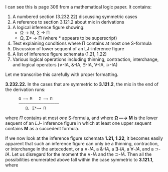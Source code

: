 <thinking>
I can see this is page 306 from a mathematical logic paper. It contains:

1. A numbered section (3.232.22) discussing symmetric cases
2. A reference to section 3.121.2 about mix in derivations
3. A logical inference figure showing:
   - Ω → M, Σ → Π
   - Ω, Σ* → Π (where * appears to be superscript)
4. Text explaining conditions where Π contains at most one S-formula
5. Discussion of lower sequent of an LJ-inference figure
6. A list of inference figure schemata (1.21, 1.22)
7. Various logical operations including thinning, contraction, interchange, and logical operators (∨-IA, &-IA, ∃-IA, ∀-IA, ⊃-IA)

Let me transcribe this carefully with proper formatting.
</thinking>

**3.232.22.** In the cases that are symmetric to
**3.121.2**, the mix in the end of the derivation runs:

```txt
      Ω —→ M   Σ —→ Π
      ——————————————————
         Ω, Σ*—→ Π
```

where *Π* contains at most *one* S-formula, and
where **Ω —→ M** is the lower sequent of an *LJ*-
inference figure in which at least one upper
sequent contains **M** as a succedent formula.

If we now look at the inference figure schemata
**1.21, 1.22**, it becomes easily apparent that such an
inference figure can only be a thinning, contraction,
or interchange in the antecedent, or a ∨-*IA*, a
&-*IA*, a ∃-*IA*, a ∀-*IA*, and a ⊃-*IA*. Let us
disregard for the moment the ∨-*IA* and the ⊃-*IA*.
Then all the possibilities enumerated above fall
within the case symmetric to **3.121.1**, where
